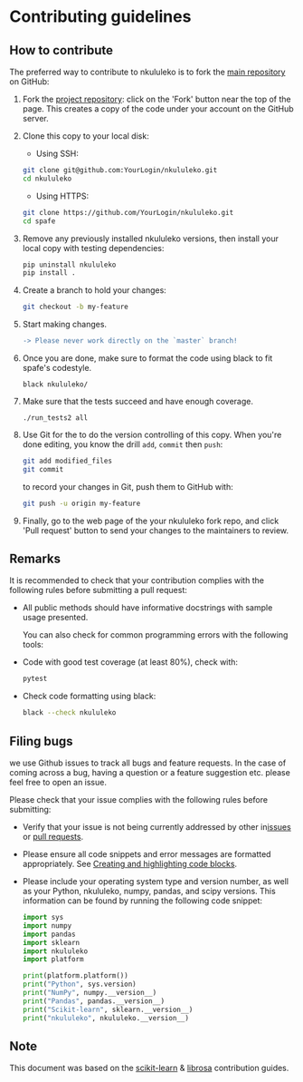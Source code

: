 Contributing guidelines
=======================

How to contribute
-----------------

The preferred way to contribute to nkululeko is to fork the [main repository](https://github.com/felixbur/nkululeko) on GitHub:

1.	Fork the [project repository](https://github.com/felixbur/nkululeko): click on the 'Fork' button near the top of the page. This creates a copy of the code under your account on the GitHub server.

2.	Clone this copy to your local disk:

	-	Using SSH:

	```bash
	git clone git@github.com:YourLogin/nkululeko.git
	cd nkululeko
	```

	-	Using HTTPS&#x3A;

	```bash
	git clone https://github.com/YourLogin/nkululeko.git
	cd spafe
	```

3.	Remove any previously installed nkululeko versions, then install your local copy with testing dependencies:

	```bash
	pip uninstall nkululeko
	pip install .
	```

4.	Create a branch to hold your changes:

	```bash
	git checkout -b my-feature
	```

5.	Start making changes.

	```diff
	-> Please never work directly on the `master` branch!
	```

6.	Once you are done, make sure to format the code using black to fit spafe's codestyle.

	```black nkululeko/```

7.	Make sure that the tests succeed and have enough coverage.

	```./run_tests2 all ```

8.	Use Git for the to do the version controlling of this copy. When you're done editing, you know the drill `add`, `commit` then `push`:

	```bash
	git add modified_files
	git commit
	```

	to record your changes in Git, push them to GitHub with:

	```bash
	git push -u origin my-feature
	```

9.	Finally, go to the web page of the your nkululeko fork repo, and click 'Pull request' button to send your changes to the maintainers to review.

Remarks
-------

It is recommended to check that your contribution complies with the following rules before submitting a pull request:

-	All public methods should have informative docstrings with sample usage presented.

	You can also check for common programming errors with the following tools:

-	Code with good test coverage (at least 80%), check with:

	```bash
	pytest
	```

-	Check code formatting using black:

	```bash
	black --check nkululeko
	```

Filing bugs
-----------

we use Github issues to track all bugs and feature requests. In the case of coming across a bug, having a question or a feature suggestion etc. please feel free to open an issue. 

Please check that your issue complies with the following rules before submitting:

-	Verify that your issue is not being currently addressed by other in[issues](https://github.com/felixbur/nkululeko/issues) or [pull requests](https://github.com/felixbur/nkululeko/pulls).

-	Please ensure all code snippets and error messages are formatted appropriately. See [Creating and highlighting code blocks](https://help.github.com/articles/creating-and-highlighting-code-blocks).

-	Please include your operating system type and version number, as well as your Python, nkululeko, numpy, pandas, and scipy versions. This information can be found by running the following code snippet:

	```python
	import sys
	import numpy
	import pandas
	import sklearn
	import nkululeko
	import platform

	print(platform.platform())
	print("Python", sys.version)
	print("NumPy", numpy.__version__)
	print("Pandas", pandas.__version__)
	print("Scikit-learn", sklearn.__version__)
	print("nkululeko", nkululeko.__version__)
	```

Note
----

This document was based on the [scikit-learn](http://scikit-learn.org/) & [librosa](https://github.com/librosa/librosa) contribution guides.
